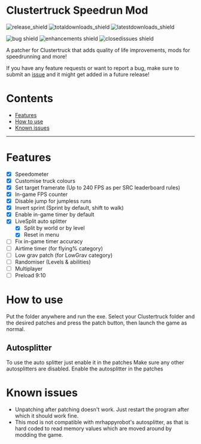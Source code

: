 # Clustertruck Speedrun Mod
![release_shield](https://img.shields.io/github/v/release/noahkra/ClustertruckSpeedrunMod?include_prereleases&color=blue) ![totaldownloads_shield](https://img.shields.io/github/downloads/noahkra/ClustertruckSpeedrunMod/total?label=total%20downloads) ![latestdownloads_shield](https://img.shields.io/github/downloads-pre/noahkra/ClustertruckSpeedrunMod/latest/total) 

![bug shield](https://img.shields.io/github/issues-raw/noahkra/ClustertruckSpeedrunMod/bug) ![enhancements shield](https://img.shields.io/github/issues-raw/noahkra/ClustertruckSpeedrunMod/enhancement) ![closedissues shield](https://img.shields.io/github/issues-closed-raw/noahkra/ClustertruckSpeedrunMod?color=green)

A patcher for Clustertruck that adds quality of life improvements, mods for speedrunning and more!

If you have any feature requests or want to report a bug, make sure to submit an [issue](https://github.com/noahkra/ClustertruckSpeedrunMod/issues/new/choose) and it might get added in a future release!

# Contents
- [Features](#features)
- [How to use](#how-to-use)
- [Known issues](#known-issues)
***

# Features
- [x] Speedometer
- [x] Customise truck colours
- [x] Set target framerate (Up to 240 FPS as per SRC leaderboard rules)
- [x] In-game FPS counter
- [x] Disable jump for jumpless runs
- [x] Invert sprint (Sprint by default, shift to walk)
- [x] Enable in-game timer by default
- [x] LiveSplit auto splitter
	- [x] Split by world or by level
	- [x] Reset in menu
- [ ] Fix in-game timer accuracy
- [ ] Airtime timer (for flying% category)
- [ ] Low grav patch (for LowGrav category)
- [ ] Randomiser (Levels & abilities)
- [ ] Multiplayer
- [ ] Preload 9:10

# How to use
Put the folder anywhere and run the exe. Select your Clustertruck folder and the desired patches and press the patch button, then launch the game as normal.
## Autosplitter
To use the auto splitter just enable it in the patches
Make sure any other autosplitters are disabled. Enable the autosplitter in the patches

# Known issues
- Unpatching after patching doesn't work. Just restart the program after which it should work fine.
- This mod is not compatible with mrhappyrobot's autosplitter, as that is hard coded to read memory values which are moved around by modding the game.
